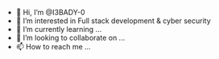 - 👋 Hi, I’m @I3BADY-0
- 👀 I’m interested in Full stack development  & cyber security
- 🌱 I’m currently learning ...
- 💞️ I’m looking to collaborate on ...
- 📫 How to reach me ...

<!---
I3BADY-0/I3BADY-0 is a ✨ special ✨ repository because its `README.md` (this file) appears on your GitHub profile.
You can click the Preview link to take a look at your changes.
--->
